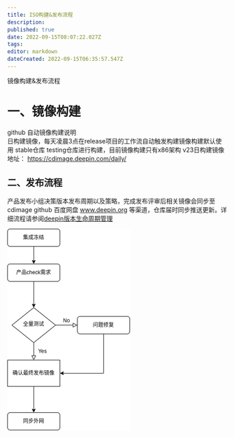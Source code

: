 ```yaml
---
title: ISO构建&发布流程
description: 
published: true
date: 2022-09-15T08:07:22.027Z
tags: 
editor: markdown
dateCreated: 2022-09-15T06:35:57.547Z
---
```


镜像构建&发布流程
# 一、镜像构建
github 自动镜像构建说明        
日构建镜像，每天凌晨3点在release项目的工作流自动触发构建镜像构建默认使用 stable仓库 testing仓库进行构建，目前镜像构建只有x86架构
v23日构建镜像地址： https://cdimage.deepin.com/daily/

## 二、发布流程
产品发布小组决策版本发布周期以及策略，完成发布评审后相关镜像会同步至cdimage github 百度网盘 www.deepin.org 等渠道，仓库届时同步推送更新。详细流程请参阅[deepin版本生命周期管理](/zh/开发者指南/贡献指南/deepin版本生命周期管理)

![版本发布流程图.drawio_(1).png](/开发者指南/版本发布流程图.drawio_(1).png)